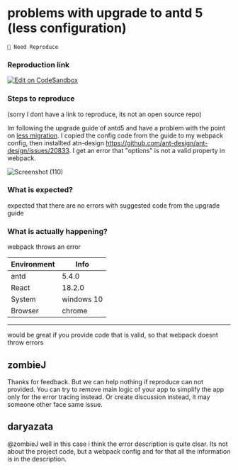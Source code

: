 # problems with upgrade to antd 5 (less configuration)

`🤔 Need Reproduce`

### Reproduction link

[![Edit on CodeSandbox](https://codesandbox.io/static/img/play-codesandbox.svg)](https://codesandbox.io/s/antd-reproduction-template-forked-jyh2k9)

### Steps to reproduce

(sorry I dont have a link to reproduce, its not an open source repo)

Im following the upgrade guide of antd5 and have a problem with the point on [less migration](https://ant.design/docs/react/migration-v5#less-migration). I copied the config code from the guide to my webpack config, then installted atn-design https://github.com/ant-design/ant-design/issues/20833. I get an error that "options" is not a valid property in webpack.

![Screenshot (110)](https://user-images.githubusercontent.com/44365122/229755593-e3f194d1-293e-4a2f-955b-c24e33609b86.png)

### What is expected?

expected that there are no errors with suggested code from the upgrade guide

### What is actually happening?

webpack throws an error

| Environment | Info       |
| ----------- | ---------- |
| antd        | 5.4.0      |
| React       | 18.2.0     |
| System      | windows 10 |
| Browser     | chrome     |

---

would be great if you provide code that is valid, so that webpack doesnt throw errors

<!-- generated by ant-design-issue-helper. DO NOT REMOVE -->

## zombieJ

Thanks for feedback. But we can help nothing if reproduce can not provided. You can try to remove main logic of your app to simplify the app only for the error tracing instead. Or create discussion instead, it may someone other face same issue.

## daryazata

@zombieJ well in this case i think the error description is quite clear. Its not about the project code, but a webpack config and for that all the information is in the description.
